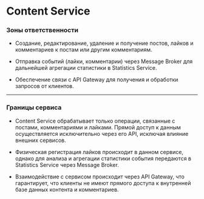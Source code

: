 # Content Service

### Зоны ответственности

- Создание, редактирование, удаление и получение постов, лайков и комментариев к постам или другим комментариям.
  
- Отправка событий (лайки, комментарии) через Message Broker для дальнейшей агрегации статистики в Statistics Service.

- Обеспечение связи с API Gateway для получения и обработки запросов от клиентов.

---

### Границы сервиса

- Content Service обрабатывает только операции, связанные с постами, комментариями и лайками. Прямой доступ к данным осуществляется исключительно через его API, исключая влияние внешних сервисов.

- Физическая регистрация лайков происходит в данном сервисе, однако для анализа и агрегации статистики события передаются в Statistics Service через Message Broker.

- Взаимодействие с сервисом происходит через API Gateway, что гарантирует, что клиенты не имеют прямого доступа к внутренней базе данных контента и комментариев.
